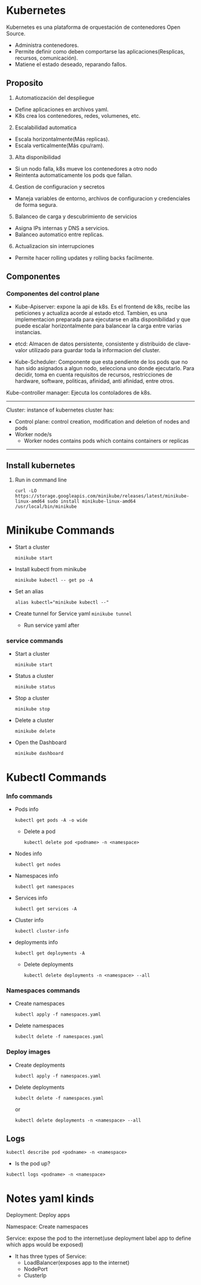 # Kubernetes

Kubernetes es una plataforma de orquestación de contenedores Open Source.

- Administra contenedores.
- Permite definir como deben comportarse las aplicaciones(Resplicas, recursos, comunicación).
- Matiene el estado deseado, reparando fallos.

## Proposito

1. Automatiozación del despliegue

  - Define aplicaciones en archivos yaml.
  - K8s crea los contenedores, redes, volumenes, etc.

2. Escalabilidad automatica

  - Escala horizontalmente(Más replicas).
  - Escala verticalmente(Más cpu/ram).

3. Alta disponibilidad

  - Si un nodo falla, k8s mueve los contenedores a otro nodo
  - Reintenta automaticamente los pods que fallan.

4. Gestion de configuracion y secretos 

  - Maneja variables de entorno, archivos de configuracion y credenciales de forma segura.

5. Balanceo de carga y descubrimiento de servicios

  - Asigna IPs internas y DNS a servicios.
  - Balanceo automatico entre replicas.

6. Actualizacion sin interrupciones

  - Permite hacer rolling updates y rolling backs facilmente.

## Componentes

### Componentes del control plane

- Kube-Apiserver: expone la api de k8s. Es el frontend de k8s, recibe las peticiones y actualiza acorde al estado etcd. Tambien, es una implementacion preparada para ejecutarse en alta disponibilidad y que puede escalar horizontalmente para balancear la carga entre varias instancias.

- etcd: Almacen de datos persistente, consistente y distribuido de clave-valor utilizado para guardar toda la informacion del cluster.

- Kube-Scheduler: Componente que esta pendiente de los pods que no han sido asignados a algun nodo, selecciona uno donde ejecutarlo. Para decidir, toma en cuenta requisitos de recursos, restricciones de hardware, software, politicas, afinidad, anti afinidad, entre otros.

Kube-controller manager: Ejecuta los contoladores de k8s.

---
Cluster: instance of kubernetes
cluster has:
  - Control plane: control creation, modification and deletion of nodes and pods
  - Worker node/s
    - Worker nodes contains pods which contains containers or replicas
---

## Install kubernetes

1. Run in command line
   
   `
    curl -LO https://storage.googleapis.com/minikube/releases/latest/minikube-linux-amd64
    sudo install minikube-linux-amd64 /usr/local/bin/minikube
    `

# Minikube Commands

- Start a cluster
   
   `minikube start`

- Install kubectl from minikube
   
   `minikube kubectl -- get po -A`

- Set an alias

  `alias kubectl="minikube kubectl --"`

- Create tunnel for Service yaml
  `minikube tunnel`
  - Run service yaml after 

### service commands

- Start a cluster
  
  `minikube start`

- Status a cluster
  
  `minikube status`

- Stop a cluster
  
  `minikube stop`

- Delete a cluster
  
  `minikube delete`

- Open the Dashboard
  
  `minikube dashboard`

# Kubectl Commands

### Info commands

- Pods info
  
  `kubectl get pods -A -o wide`
  - Delete a pod

    `kubectl delete pod <podname> -n <namespace>`

- Nodes info
  
  `kubectl get nodes`

- Namespaces info
  
  `kubectl get namespaces`

- Services info
  
  `kubectl get services -A`

- Cluster info
  
  `kubectl cluster-info`

- deployments info
  
  `kubectl get deployments -A`

  - Delete deployments

    `kubectl delete deployments -n <namespace> --all`

### Namespaces commands

- Create namespaces
  
  `kubectl apply -f namespaces.yaml`

- Delete namespaces
  
  `kubeclt delete -f namespaces.yaml`

### Deploy images

- Create deployments
  
  `kubectl apply -f namespaces.yaml`

- Delete deployments
  
  `kubeclt delete -f namespaces.yaml` 
  
  or

  `kubectl delete deployments -n <namespace> --all`

## Logs

  `kubectl describe pod <podname> -n <namespace>`

- Is the pod up?

`kubectl logs <podname> -n <namespace>`


# Notes yaml kinds

Deployment: Deploy apps

Namespace: Create namespaces

Service: expose the pod to the internet(use deployment label app to define which apps would be exposed)

- It has three types of Service:
  - LoadBalancer(exposes app to the internet)
  - NodePort
  - ClusterIp 
